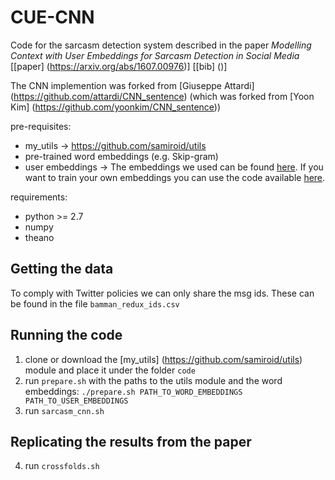 CUE-CNN
=======

Code for the sarcasm detection system described in the paper *Modelling Context with User Embeddings for Sarcasm Detection in Social Media* [[paper] (https://arxiv.org/abs/1607.00976)] [[bib] ()]

The CNN implemention was forked from [Giuseppe Attardi] (https://github.com/attardi/CNN_sentence) (which was forked from [Yoon Kim] (https://github.com/yoonkim/CNN_sentence))

pre-requisites:

* my_utils -> https://github.com/samiroid/utils
* pre-trained word embeddings (e.g. Skip-gram)
* user embeddings -> The embeddings we used can be found [here](). If you want to train your own embeddings you can use the code available [here](https://github.com/samiroid/usr2vec). 

requirements:
* python >= 2.7
* numpy
* theano

## Getting the data
To comply with Twitter policies we can only share the msg ids. These can be found in the file `bamman_redux_ids.csv`

## Running the code

1. clone or download the [my_utils] (https://github.com/samiroid/utils) module and place it under the folder `code`
2. run `prepare.sh` with the paths to the utils module and the word embeddings: `./prepare.sh PATH_TO_WORD_EMBEDDINGS PATH_TO_USER_EMBEDDINGS`
3. run `sarcasm_cnn.sh` 

## Replicating the results from the paper
4. run `crossfolds.sh`

